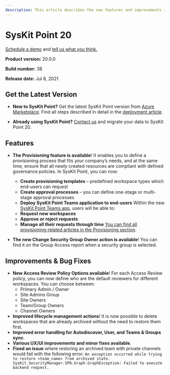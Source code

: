 ```yaml
---
description: This article describes the new features and improvements in SysKit Point version 20.
---
```

# SysKit Point 20

[Schedule a demo](https://www.syskit.com/products/point/request-a-demo/) and [tell us what you think.](https://www.syskit.com/company/contact-us/)

**Product version:** 20.0.0  

**Build number:** 38 

**Release date:** Jul 8, 2021

## Get the Latest Version

* **New to SysKit Point?** Get the latest SysKit Point version from [Azure Marketplace](https://azuremarketplace.microsoft.com/en-us/marketplace/apps/syskitltd.syskit_point). 
    Find all steps described in detail in the [deployment article](../installation/deploy-syskit-point.md).
    
* **Already using SysKit Point?** [Contact us](https://www.syskit.com/company/contact-us/) and migrate your data to SysKit Point 20. 

## Features

* **The Provisioning feature is available**! It enables you to define a provisioning process that fits your company’s needs, and at the same time, ensure that all newly created resources are compliant with defined governance policies. 
In SysKit Point, you can now:
    * **Create provisioning templates** – predefined workspace types which end-users can request
    * **Create approval processes** – you can define one-stage or multi-stage approval processes
    * **Deploy SysKit Point Teams application to end-users**
Within the new [SysKit Point Teams app](../governance-and-automation/syskit-point-teams-app.md), users will be able to:
    * **Request new workspaces**
    * **Approve or reject requests**
    * **Manage all their requests through time**
[You can find all provisioning-related articles in the Provisioning section](../governance-and-automation/provisioning/README.md). 

* **The new Change Security Group Owner action is available**! You can find it on the Group Access report when a security group is selected.

## Improvements & Bug Fixes

* **New Access Review Policy Options available**! For each Access Review policy, you can now define who are the default reviewers for different workspaces. You can choose between:
    * Primary Admin / Owner
    * Site Admins Group 
    * Site Owners
    * Team/Group Owners
    * Channel Owners
* **Improved lifecycle management actions**! It is now possible to delete workspaces that are already archived without the need to restore them first. 
* **Improved error handling for Autodiscover, User, and Teams & Groups sync**. 
* **Various UX/UI improvements and minor fixes available**.
* **Fixed an issue** where restoring an archived team with private channels would fail with the following error: `An exception occurred while trying to restore <team_name> from archived state. SysKit.SecurityManager.SPO.Graph.GraphException: Failed to execute backend request.`

